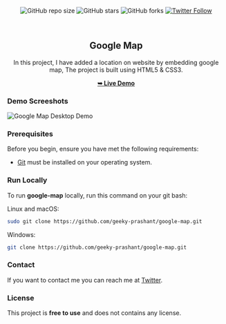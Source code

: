<div align="center">
  
  ![GitHub repo size](https://img.shields.io/github/repo-size/geeky-prashant/google-map)
  ![GitHub stars](https://img.shields.io/github/stars/geeky-prashant/google-map)
  ![GitHub forks](https://img.shields.io/github/forks/geeky-prashant/google-map?style=social)
  [![Twitter Follow](https://img.shields.io/twitter/follow/geekyprashant?style=social)](https://twitter.com/intent/follow?screen_name=geekyprashant)
 
  <br />

  <h2 align="center">Google Map</h2>

  In this project, I have added a location on website by embedding google map, The project is built using HTML5 & CSS3.

  <a href="https://geeky-prashant.github.io/google-map/"><strong>➥ Live Demo</strong></a>

</div>

### Demo Screeshots

![Google Map Desktop Demo](./readme-images/Google-Map.png "Desktop Demo")

### Prerequisites

Before you begin, ensure you have met the following requirements:

* [Git](https://git-scm.com/downloads "Download Git") must be installed on your operating system.

### Run Locally

To run **google-map** locally, run this command on your git bash:

Linux and macOS:

```bash
sudo git clone https://github.com/geeky-prashant/google-map.git
```

Windows:

```bash
git clone https://github.com/geeky-prashant/google-map.git
```

### Contact

If you want to contact me you can reach me at [Twitter](https://www.twitter.com/geekyprashant).

### License

This project is **free to use** and does not contains any license.
